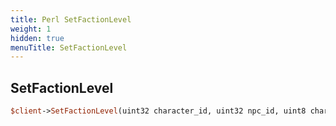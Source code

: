 ```yaml
---
title: Perl SetFactionLevel
weight: 1
hidden: true
menuTitle: SetFactionLevel
---
```

## SetFactionLevel
```perl
$client->SetFactionLevel(uint32 character_id, uint32 npc_id, uint8 character_class, uint8 character_race, uint8 character_deity)
```